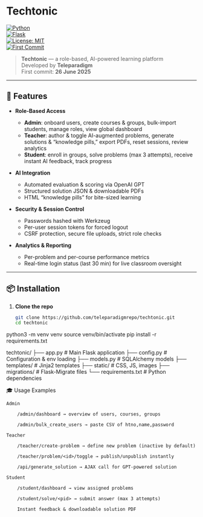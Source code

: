 <!-- Project Title -->
# Techtonic

[![Python](https://img.shields.io/badge/python-3.8%2B-blue)](https://www.python.org/)  
[![Flask](https://img.shields.io/badge/flask-2.0-green)](https://flask.palletsprojects.com/)  
[![License: MIT](https://img.shields.io/badge/License-MIT-yellow.svg)](LICENSE)  
[![First Commit](https://img.shields.io/badge/first%20commit-26%20Jun%202025-orange)](https://github.com/teleparadigmrepo/techtonic/commit)

> **Techtonic** — a role-based, AI-powered learning platform  
> Developed by **Teleparadigm**  
> First commit: **26 June 2025**

---

## 🚀 Features

- **Role-Based Access**  
  - **Admin**: onboard users, create courses & groups, bulk-import students, manage roles, view global dashboard  
  - **Teacher**: author & toggle AI-augmented problems, generate solutions & “knowledge pills,” export PDFs, reset sessions, review analytics  
  - **Student**: enroll in groups, solve problems (max 3 attempts), receive instant AI feedback, track progress  

- **AI Integration**  
  - Automated evaluation & scoring via OpenAI GPT  
  - Structured solution JSON & downloadable PDFs  
  - HTML “knowledge pills” for bite-sized learning  

- **Security & Session Control**  
  - Passwords hashed with Werkzeug  
  - Per-user session tokens for forced logout  
  - CSRF protection, secure file uploads, strict role checks  

- **Analytics & Reporting**  
  - Per-problem and per-course performance metrics  
  - Real-time login status (last 30 min) for live classroom oversight  

---

## 📦 Installation

1. **Clone the repo**  
   ```bash
   git clone https://github.com/teleparadigmrepo/techtonic.git
   cd techtonic
python3 -m venv venv
source venv/bin/activate
pip install -r requirements.txt


techtonic/
├── app.py                      # Main Flask application
├── config.py                   # Configuration & env loading
├── models.py                   # SQLAlchemy models
├── templates/                  # Jinja2 templates
├── static/                     # CSS, JS, images
├── migrations/                 # Flask-Migrate files
└── requirements.txt            # Python dependencies


🎓 Usage Examples

    Admin

        /admin/dashboard → overview of users, courses, groups

        /admin/bulk_create_users → paste CSV of htno,name,password

    Teacher

        /teacher/create-problem → define new problem (inactive by default)

        /teacher/problem/<id>/toggle → publish/unpublish instantly

        /api/generate_solution → AJAX call for GPT-powered solution

    Student

        /student/dashboard → view assigned problems

        /student/solve/<pid> → submit answer (max 3 attempts)

        Instant feedback & downloadable solution PDF
